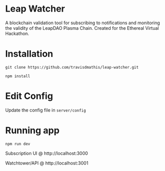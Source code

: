 # Leap Watcher
A blockchain validation tool for subscribing to notifications and monitoring the validity of the LeapDAO Plasma Chain. Created for the Ethereal Virtual Hackathon.


# Installation
`git clone https://github.com/travisdmathis/leap-watcher.git`

`npm install`

# Edit Config
Update the config file in `server/config`

# Running app
`npm run dev`

Subscription UI @ http://localhost:3000

Watchtower/API @ http://localhost:3001
